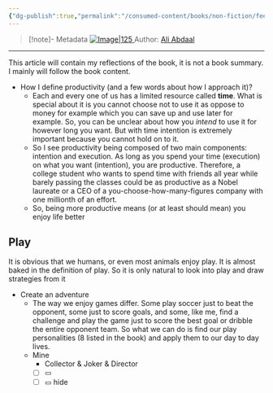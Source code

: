 ```yaml
---
{"dg-publish":true,"permalink":"/consumed-content/books/non-fiction/feel-good-productivity/"}
---
```


> [!note]- Metadata
> [![Image|125](https://images-na.ssl-images-amazon.com/images/S/compressed.photo.goodreads.com/books/1689695229i/142402923.jpg) ](https://www.goodreads.com/book/show/142402923-feel-good-productivity?ac=1&from_search=true&qid=42b4KtHhOp&rank=1)
> Author: [Ali Abdaal](https://www.youtube.com/@aliabdaal)

---
This article will contain my reflections of the book, it is not a book summary. I mainly will follow the book content.
- How I define productivity (and a few words about how I approach it)?
	- Each and every one of us has a limited resource called **time**. What is special about it is you cannot choose not to use it as oppose to money for example which you can save up and use later for example. So, you can be unclear about how you *intend* to use it for however long you want. But with time intention is extremely important because you cannot hold on to it.
	- So I see productivity being composed of two main components: intention and execution. As long as you spend your time (execution) on what you want (intention), you are productive. Therefore, a college student who wants to spend time with friends all year while barely passing the classes could be as productive as a Nobel laureate or a CEO of a you-choose-how-many-figures company with one millionth of an effort.
	- So, being more productive means (or at least should mean) you enjoy life better
## Play
It is obvious that we humans, or even most animals enjoy play. It is almost baked in the definition of play. So it is only natural to look into play and draw strategies from it
- Create an adventure
	- The way we enjoy games differ. Some play soccer just to beat the opponent, some just to score goals, and some, like me, find a challenge and play the game just to score the best goal or dribble the entire opponent team. So what we can do is find our play personalities (8 listed in the book) and apply them to our day to day lives.
	- Mine
		- Collector & Joker & Director
		- [ ] ▭
		- [ ] ▭ hide